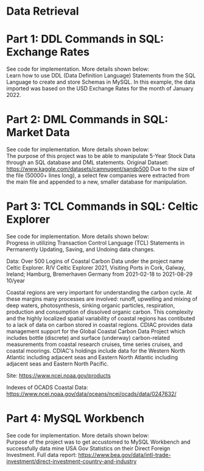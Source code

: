 # Data Retrieval

# Part 1: DDL Commands in SQL: Exchange Rates
See code for implementation. More details shown below: </br>
Learn how to use DDL (Data Definition Language) Statements from the SQL Language to create and store Schemas in MySQL.  In this example, the data imported was based on the USD Exchange Rates for the month of January 2022. 

# Part 2: DML Commands in SQL: Market Data
See code for implementation. More details shown below: </br>
The purpose of this project was to be able to manipulate 5-Year Stock Data through an SQL database and DML statements.
Original Dataset: https://www.kaggle.com/datasets/camnugent/sandp500 Due to the size of the file (50000+ lines long), a select few companies were extracted from the main file and appended to a new, smaller database for manipulation.

# Part 3: TCL Commands in SQL: Celtic Explorer
See code for implementation. More details shown below: </br>
Progress in utilizing Transaction Control Language (TCL) Statements in Permanently Updating, Saving, and Undoing data changes.

Data:
Over 500 Logins of Coastal Carbon Data under the project name Celtic Explorer. R/V Celtic Explorer 2021, Visiting Ports in Cork, Galway, Ireland; Hamburg, Bremerhaven Germany from 2021-02-18 to 2021-08-29 10/year

Coastal regions are very important for understanding the carbon cycle. At these margins many processes are involved: runoff, upwelling and mixing of deep waters, photosynthesis, sinking organic particles, respiration, production and consumption of dissolved organic carbon. This complexity and the highly localized spatial variability of coastal regions has contibuted to a lack of data on carbon stored in coastal regions. CDIAC provides data management support for the Global Coastal Carbon Data Project which includes bottle (discrete) and surface (underway) carbon-related measurements from coastal research cruises, time series cruises, and coastal moorings. CDIAC's holdings include data for the Western North Atlantic including adjacent seas and Eastern North Atlantic including adjacent seas and Eastern North Pacific.

Site: https://www.ncei.noaa.gov/products

Indexes of OCADS Coastal Data: https://www.ncei.noaa.gov/data/oceans/ncei/ocads/data/0247632/


# Part 4: MySQL Workbench
See code for implementation. More details shown below: </br>
Purpose of the project was to get accustomed to MySQL Workbench and successfully data mine USA Gov Statistics on their Direct Foreign Investment.
Full data report: https://www.bea.gov/data/intl-trade-investment/direct-investment-country-and-industry
